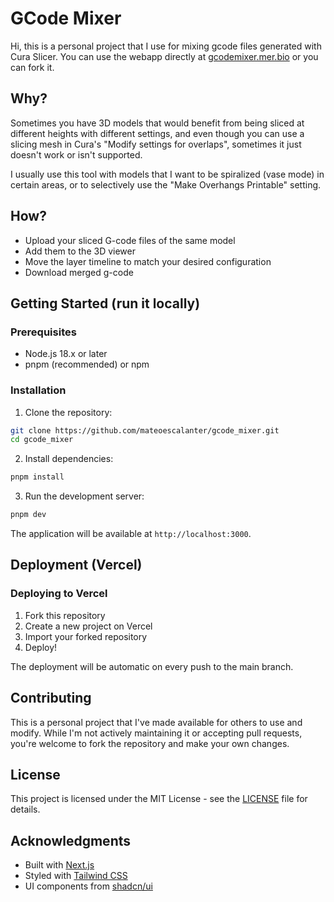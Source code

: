# GCode Mixer

Hi, this is a personal project that I use for mixing gcode files generated with Cura Slicer. You can use the webapp directly at [gcodemixer.mer.bio](https://gcodemixer.mer.bio) or you can fork it.



## Why?

Sometimes you have 3D models that would benefit from being sliced at different heights with different settings, and even though you can use a slicing mesh in Cura's "Modify settings for overlaps", sometimes it just doesn't work or isn't supported.

I usually use this tool with models that I want to be spiralized (vase mode) in certain areas, or to selectively use the "Make Overhangs Printable" setting.

## How?

- Upload your sliced G-code files of the same model
- Add them to the 3D viewer
- Move the layer timeline to match your desired configuration
- Download merged g-code

## Getting Started (run it locally)

### Prerequisites

- Node.js 18.x or later
- pnpm (recommended) or npm

### Installation

1. Clone the repository:
```bash
git clone https://github.com/mateoescalanter/gcode_mixer.git
cd gcode_mixer
```

2. Install dependencies:
```bash
pnpm install
```

3. Run the development server:
```bash
pnpm dev
```

The application will be available at `http://localhost:3000`.

## Deployment (Vercel)

### Deploying to Vercel

1. Fork this repository
2. Create a new project on Vercel
3. Import your forked repository
4. Deploy!

The deployment will be automatic on every push to the main branch.

## Contributing

This is a personal project that I've made available for others to use and modify. While I'm not actively maintaining it or accepting pull requests, you're welcome to fork the repository and make your own changes.

## License

This project is licensed under the MIT License - see the [LICENSE](LICENSE) file for details.

## Acknowledgments

- Built with [Next.js](https://nextjs.org/)
- Styled with [Tailwind CSS](https://tailwindcss.com/)
- UI components from [shadcn/ui](https://ui.shadcn.com/) 